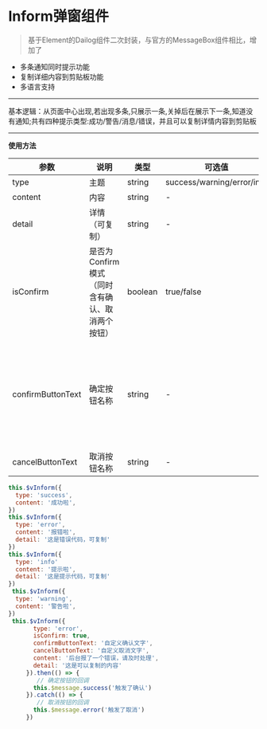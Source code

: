 # Inform弹窗组件
>基于Element的Dailog组件二次封装，与官方的MessageBox组件相比，增加了
* 多条通知同时提示功能
* 复制详细内容到剪贴板功能
* 多语言支持

-------

基本逻辑：从页面中心出现,若出现多条,只展示一条,关掉后在展示下一条,知道没有通知;共有四种提示类型:成功/警告/消息/错误，并且可以复制详情内容到剪贴板

-------

**使用方法**


| 参数                | 说明                     | 类型      | 可选值                        | 默认值                                         |
|-------------------|------------------------|---------|----------------------------|---------------------------------------------|
| type              | 主题                     | string  | success/warning/error/info | Info                                        |
| content           | 内容                     | string  | -                          | -                                           |
| detail            | 详情（可复制）                | string  | -                          | -                                           |
| isConfirm         | 是否为Confirm模式（同时含有确认、取消两个按钮） | boolean | true/false                 | false                                       |
| confirmButtonText | 确定按钮名称                 | string  | -                          | isConfirm为true时，默认值为’确定’，为false时，默认值为’我知道了’ |
| cancelButtonText  | 取消按钮名称                 | string  | -                          | 取消                                          |


``` javascript
this.$vInform({
  type: 'success',
  content: '成功啦',
})
this.$vInform({
  type: 'error',
  content: '报错啦',
  detail: '这是错误代码，可复制'
})
this.$vInform({
  type: 'info'
  content: '提示啦',
  detail: '这是提示代码，可复制'
})
 this.$vInform({
  type: 'warning',
  content: '警告啦',
})
 this.$vInform({
       type: 'error',
       isConfirm: true,
       confirmButtonText: '自定义确认文字',
       cancelButtonText: '自定义取消文字',
       content: '后台报了一个错误，请及时处理',
       detail: '这是可以复制的内容'
     }).then(() => {
        // 确定按钮的回调
       this.$message.success('触发了确认')
     }).catch(() => {
        // 取消按钮的回调
       this.$message.error('触发了取消')
     })
```
